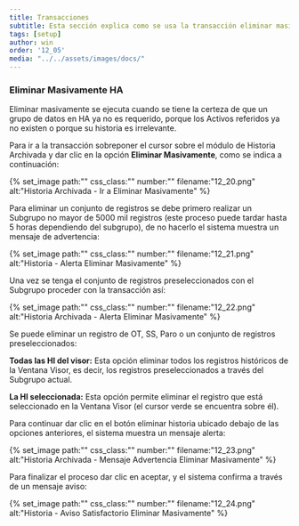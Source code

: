 ```yaml
---
title: Transacciones
subtitle: Esta sección explica como se usa la transacción eliminar masivamente historia de mantenimiento archivada
tags: [setup]
author: win
order: '12_05'
media: "../../assets/images/docs/"
---
```


### Eliminar Masivamente HA

Eliminar masivamente se ejecuta cuando se tiene la certeza de que un grupo de datos en HA ya no es requerido, porque los Activos referidos ya no existen o porque su historia es irrelevante.

Para ir a la transacción sobreponer el cursor sobre el módulo de  <a class="btn blue">Historia Archivada</a> y dar clic en la opción **Eliminar Masivamente**, como se indica a continuación:

{% set_image
  path:""
  css_class:""
  number:""
  filename:"12_20.png"
  alt:"Historia Archivada - Ir a Eliminar Masivamente"
%}

Para eliminar un conjunto de registros se debe primero realizar un Subgrupo no mayor de 5000 mil registros (este proceso puede tardar hasta 5 horas dependiendo del subgrupo), de no hacerlo el sistema muestra un mensaje de advertencia:

{% set_image
  path:""
  css_class:""
  number:""
  filename:"12_21.png"
  alt:"Historia - Alerta Eliminar Masivamente"
%}

Una vez se tenga el conjunto de registros preseleccionados con el Subgrupo proceder con la transacción así:

{% set_image
  path:""
  css_class:""
  number:""
  filename:"12_22.png"
  alt:"Historia Archivada - Alerta Eliminar Masivamente"
%}

Se puede eliminar un registro de OT, SS, Paro o un conjunto de registros preseleccionados: 

**Todas las HI del visor:** Esta opción eliminar todos los registros históricos de la Ventana Visor, es decir, los registros preseleccionados a través del Subgrupo actual.

**La HI seleccionada:** Esta opción permite eliminar el registro que está seleccionado en la Ventana Visor (el cursor verde se encuentra sobre él).

Para continuar dar clic en el botón <a class="btn blue">eliminar historia</a> ubicado debajo de las opciones anteriores, el sistema muestra un mensaje alerta:

{% set_image
  path:""
  css_class:""
  number:""
  filename:"12_23.png"
  alt:"Historia Archivada - Mensaje Advertencia Eliminar Masivamente"
%}

Para finalizar el proceso dar clic en <a class="btn blue">aceptar</a>, y el sistema confirma  a través de un mensaje aviso: 

{% set_image
  path:""
  css_class:""
  number:""
  filename:"12_24.png"
  alt:"Historia - Aviso Satisfactorio Eliminar Masivamente"
%}
